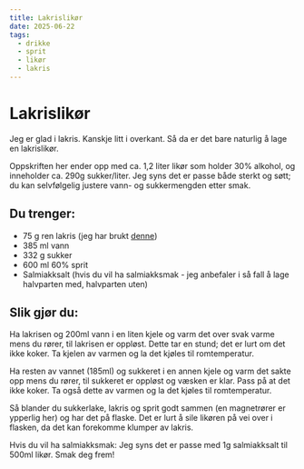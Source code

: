 ```yaml
---
title: Lakrislikør
date: 2025-06-22
tags:
  - drikke
  - sprit
  - likør
  - lakris
---
```

# Lakrislikør

Jeg er glad i lakris.  Kanskje litt i overkant.  Så da er det bare naturlig å lage en lakrislikør.

Oppskriften her ender opp med ca. 1,2 liter likør som holder 30% alkohol, og inneholder ca. 290g sukker/liter.  Jeg syns det er passe både sterkt og søtt; du kan selvfølgelig justere vann- og sukkermengden etter smak.

## Du trenger:

* 75 g ren lakris (jeg har brukt [denne](https://mecindo.no/lakrids-smaa-sorte-75g-no))
* 385 ml vann
* 332 g sukker
* 600 ml 60% sprit
* Salmiakksalt (hvis du vil ha salmiakksmak - jeg anbefaler i så fall å lage halvparten med, halvparten uten)

## Slik gjør du:

Ha lakrisen og 200ml vann i en liten kjele og varm det over svak varme mens du rører, til lakrisen er oppløst.  Dette tar en stund; det er lurt om det ikke koker.  Ta kjelen av varmen og la det kjøles til romtemperatur.

Ha resten av vannet (185ml) og sukkeret i en annen kjele og varm det sakte opp mens du rører, til sukkeret er oppløst og væsken er klar.  Pass på at det ikke koker.  Ta også dette av varmen og la det kjøles til romtemperatur.

Så blander du sukkerlake, lakris og sprit godt sammen (en magnetrører er ypperlig her) og har det på flaske.  Det er lurt å sile likøren på vei over i flasken, da det kan forekomme klumper av lakris.

Hvis du vil ha salmiakksmak:  Jeg syns det er passe med 1g salmiakksalt til 500ml likør.  Smak deg frem!